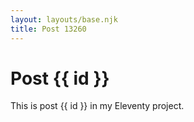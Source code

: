 ```yaml
---
layout: layouts/base.njk
title: Post 13260
---
```


# Post {{ id }}

This is post {{ id }} in my Eleventy project.

